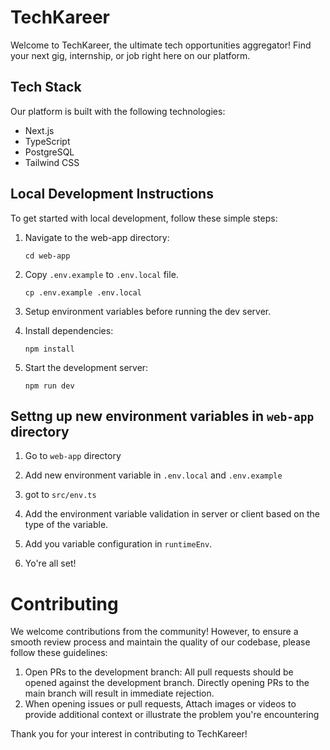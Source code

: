 # TechKareer

Welcome to TechKareer, the ultimate tech opportunities aggregator! Find your next gig, internship, or job right here on our platform.

## Tech Stack

Our platform is built with the following technologies:

- Next.js
- TypeScript
- PostgreSQL
- Tailwind CSS

## Local Development Instructions

To get started with local development, follow these simple steps:

1. Navigate to the web-app directory:

   ```
   cd web-app
   ```

2. Copy `.env.example` to `.env.local` file.

   ```
   cp .env.example .env.local
   ```

3. Setup environment variables before running the dev server.

4. Install dependencies:
   ```
   npm install
   ```
5. Start the development server:
   ```
   npm run dev
   ```

## Settng up new environment variables in `web-app` directory

1. Go to `web-app` directory

2. Add new environment variable in `.env.local` and `.env.example`
3. got to `src/env.ts`
4. Add the environment variable validation in server or client based on the type of the variable.
5. Add you variable configuration in `runtimeEnv`.
6. Yo're all set!

# Contributing

We welcome contributions from the community! However, to ensure a smooth review process and maintain the quality of our codebase, please follow these guidelines:

1. Open PRs to the development branch: All pull requests should be opened against the development branch. Directly opening PRs to the main branch will result in immediate rejection.
2. When opening issues or pull requests, Attach images or videos to provide additional context or illustrate the problem you're encountering

Thank you for your interest in contributing to TechKareer!

